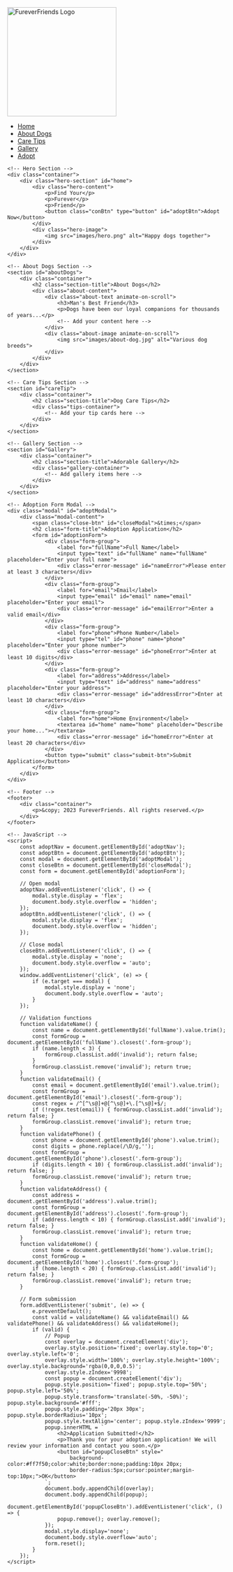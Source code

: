 <!DOCTYPE html>
<html lang="en">
<head>
    <meta charset="UTF-8">
    <meta name="viewport" content="width=device-width, initial-scale=1.0">
    <title>FureverFriends</title>
    <link rel="stylesheet" href="https://cdnjs.cloudflare.com/ajax/libs/font-awesome/6.4.0/css/all.min.css">
    <link rel="stylesheet" href="styles.css">
    <style>
        /* Basic styles for modal popup */
        .modal {
            display: none;
            position: fixed;
            z-index: 999;
            left: 0;
            top: 0;
            width: 100%;
            height: 100%;
            overflow: auto;
            background: rgba(0,0,0,0.5);
            justify-content: center;
            align-items: center;
        }
        .modal-content {
            background: #fff;
            padding: 20px 30px;
            border-radius: 10px;
            position: relative;
            width: 90%;
            max-width: 500px;
        }
        .close-btn {
            position: absolute;
            top: 10px;
            right: 15px;
            font-size: 25px;
            cursor: pointer;
        }
        .form-group {
            margin-bottom: 15px;
        }
        .form-group.invalid input,
        .form-group.invalid textarea {
            border: 2px solid red;
        }
        .error-message {
            color: red;
            font-size: 12px;
            display: none;
        }
        .form-group.invalid .error-message {
            display: block;
        }
        .submit-btn {
            background-color: #ff7f50;
            color: white;
            border: none;
            padding: 10px 20px;
            border-radius: 5px;
            cursor: pointer;
        }
    </style>
</head>
<body>
    <!-- Fixed Navigation Bar -->
    <nav class="navbar">
        <div class="nav-container">
            <div class="logo">
                <img src="images/logo.png" width="250px" alt="FureverFriends Logo">
            </div>
            <ul class="nav-links">
                <li><a href="#home">Home</a></li>
                <li><a href="#aboutDogs">About Dogs</a></li>
                <li><a href="#careTip">Care Tips</a></li>
                <li><a href="#Gallery">Gallery</a></li>
                <li><a href="#adopt" id="adoptNav">Adopt</a></li>
            </ul>
        </div>
    </nav>
    
    <!-- Hero Section -->
    <div class="container">
        <div class="hero-section" id="home">
            <div class="hero-content">
                <p>Find Your</p>
                <p>Furever</p>
                <p>Friend</p>
                <button class="conBtn" type="button" id="adoptBtn">Adopt Now</button>
            </div>
            <div class="hero-image">
                <img src="images/hero.png" alt="Happy dogs together">
            </div>
        </div>
    </div>

    <!-- About Dogs Section -->
    <section id="aboutDogs">
        <div class="container">
            <h2 class="section-title">About Dogs</h2>
            <div class="about-content">
                <div class="about-text animate-on-scroll">
                    <h3>Man's Best Friend</h3>
                    <p>Dogs have been our loyal companions for thousands of years...</p>
                    <!-- Add your content here -->
                </div>
                <div class="about-image animate-on-scroll">
                    <img src="images/about-dog.jpg" alt="Various dog breeds">
                </div>
            </div>
        </div>
    </section>

    <!-- Care Tips Section -->
    <section id="careTip">
        <div class="container">
            <h2 class="section-title">Dog Care Tips</h2>
            <div class="tips-container">
                <!-- Add your tip cards here -->
            </div>
        </div>
    </section>

    <!-- Gallery Section -->
    <section id="Gallery">
        <div class="container">
            <h2 class="section-title">Adorable Gallery</h2>
            <div class="gallery-container">
                <!-- Add gallery items here -->
            </div>
        </div>
    </section>

    <!-- Adoption Form Modal -->
    <div class="modal" id="adoptModal">
        <div class="modal-content">
            <span class="close-btn" id="closeModal">&times;</span>
            <h2 class="form-title">Adoption Application</h2>
            <form id="adoptionForm">
                <div class="form-group">
                    <label for="fullName">Full Name</label>
                    <input type="text" id="fullName" name="fullName" placeholder="Enter your full name">
                    <div class="error-message" id="nameError">Please enter at least 3 characters</div>
                </div>
                <div class="form-group">
                    <label for="email">Email</label>
                    <input type="email" id="email" name="email" placeholder="Enter your email">
                    <div class="error-message" id="emailError">Enter a valid email</div>
                </div>
                <div class="form-group">
                    <label for="phone">Phone Number</label>
                    <input type="tel" id="phone" name="phone" placeholder="Enter your phone number">
                    <div class="error-message" id="phoneError">Enter at least 10 digits</div>
                </div>
                <div class="form-group">
                    <label for="address">Address</label>
                    <input type="text" id="address" name="address" placeholder="Enter your address">
                    <div class="error-message" id="addressError">Enter at least 10 characters</div>
                </div>
                <div class="form-group">
                    <label for="home">Home Environment</label>
                    <textarea id="home" name="home" placeholder="Describe your home..."></textarea>
                    <div class="error-message" id="homeError">Enter at least 20 characters</div>
                </div>
                <button type="submit" class="submit-btn">Submit Application</button>
            </form>
        </div>
    </div>

    <!-- Footer -->
    <footer>
        <div class="container">
            <p>&copy; 2023 FureverFriends. All rights reserved.</p>
        </div>
    </footer>

    <!-- JavaScript -->
    <script>
        const adoptNav = document.getElementById('adoptNav');
        const adoptBtn = document.getElementById('adoptBtn');
        const modal = document.getElementById('adoptModal');
        const closeBtn = document.getElementById('closeModal');
        const form = document.getElementById('adoptionForm');

        // Open modal
        adoptNav.addEventListener('click', () => {
            modal.style.display = 'flex';
            document.body.style.overflow = 'hidden';
        });
        adoptBtn.addEventListener('click', () => {
            modal.style.display = 'flex';
            document.body.style.overflow = 'hidden';
        });

        // Close modal
        closeBtn.addEventListener('click', () => {
            modal.style.display = 'none';
            document.body.style.overflow = 'auto';
        });
        window.addEventListener('click', (e) => {
            if (e.target === modal) {
                modal.style.display = 'none';
                document.body.style.overflow = 'auto';
            }
        });

        // Validation functions
        function validateName() {
            const name = document.getElementById('fullName').value.trim();
            const formGroup = document.getElementById('fullName').closest('.form-group');
            if (name.length < 3) {
                formGroup.classList.add('invalid'); return false;
            }
            formGroup.classList.remove('invalid'); return true;
        }
        function validateEmail() {
            const email = document.getElementById('email').value.trim();
            const formGroup = document.getElementById('email').closest('.form-group');
            const regex = /^[^\s@]+@[^\s@]+\.[^\s@]+$/;
            if (!regex.test(email)) { formGroup.classList.add('invalid'); return false; }
            formGroup.classList.remove('invalid'); return true;
        }
        function validatePhone() {
            const phone = document.getElementById('phone').value.trim();
            const digits = phone.replace(/\D/g,'');
            const formGroup = document.getElementById('phone').closest('.form-group');
            if (digits.length < 10) { formGroup.classList.add('invalid'); return false; }
            formGroup.classList.remove('invalid'); return true;
        }
        function validateAddress() {
            const address = document.getElementById('address').value.trim();
            const formGroup = document.getElementById('address').closest('.form-group');
            if (address.length < 10) { formGroup.classList.add('invalid'); return false; }
            formGroup.classList.remove('invalid'); return true;
        }
        function validateHome() {
            const home = document.getElementById('home').value.trim();
            const formGroup = document.getElementById('home').closest('.form-group');
            if (home.length < 20) { formGroup.classList.add('invalid'); return false; }
            formGroup.classList.remove('invalid'); return true;
        }

        // Form submission
        form.addEventListener('submit', (e) => {
            e.preventDefault();
            const valid = validateName() && validateEmail() && validatePhone() && validateAddress() && validateHome();
            if (valid) {
                // Popup
                const overlay = document.createElement('div');
                overlay.style.position='fixed'; overlay.style.top='0'; overlay.style.left='0';
                overlay.style.width='100%'; overlay.style.height='100%'; overlay.style.background='rgba(0,0,0,0.5)';
                overlay.style.zIndex='9998';
                const popup = document.createElement('div');
                popup.style.position='fixed'; popup.style.top='50%'; popup.style.left='50%';
                popup.style.transform='translate(-50%, -50%)'; popup.style.background='#fff';
                popup.style.padding='20px 30px'; popup.style.borderRadius='10px';
                popup.style.textAlign='center'; popup.style.zIndex='9999';
                popup.innerHTML = `
                    <h2>Application Submitted!</h2>
                    <p>Thank you for your adoption application! We will review your information and contact you soon.</p>
                    <button id="popupCloseBtn" style="
                        background-color:#ff7f50;color:white;border:none;padding:10px 20px;
                        border-radius:5px;cursor:pointer;margin-top:10px;">OK</button>
                `;
                document.body.appendChild(overlay);
                document.body.appendChild(popup);
                document.getElementById('popupCloseBtn').addEventListener('click', () => {
                    popup.remove(); overlay.remove();
                });
                modal.style.display='none';
                document.body.style.overflow='auto';
                form.reset();
            }
        });
    </script>
</body>
</html>
